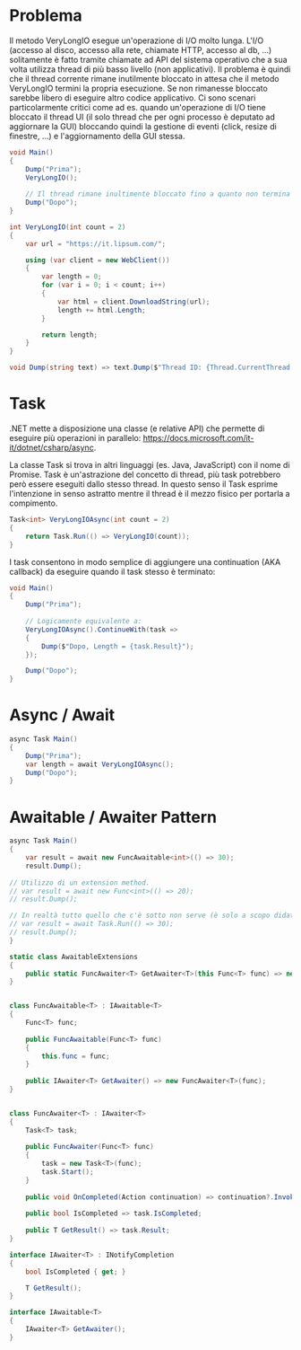 # Problema
Il metodo VeryLongIO esegue un'operazione di I/O molto lunga. L'I/O (accesso al disco, accesso alla rete, chiamate HTTP, accesso al db, ...) solitamente è fatto tramite chiamate ad API del sistema operativo che a sua volta utilizza thread di più basso livello (non applicativi). Il problema è quindi che il thread corrente rimane inutilmente bloccato in attesa che il metodo VeryLongIO termini la propria esecuzione. Se non rimanesse bloccato sarebbe libero di eseguire altro codice applicativo. 
Ci sono scenari particolarmente critici come ad es. quando un'operazione di I/O tiene bloccato il thread UI (il solo thread che per ogni processo è deputato ad aggiornare la GUI) bloccando quindi la gestione di eventi (click, resize di finestre, ...) e l'aggiornamento della GUI stessa.

```csharp
void Main()
{
	Dump("Prima");
	VeryLongIO();
	
	// Il thread rimane inultimente bloccato fino a quanto non termina l'operazione di IO (VeryLongIO).
	Dump("Dopo");
}

int VeryLongIO(int count = 2)
{
	var url = "https://it.lipsum.com/";

	using (var client = new WebClient())
	{
		var length = 0;
		for (var i = 0; i < count; i++)
		{
			var html = client.DownloadString(url);
			length += html.Length;
		}

		return length;
	}
}

void Dump(string text) => text.Dump($"Thread ID: {Thread.CurrentThread.ManagedThreadId}");
```

# Task
.NET mette a disposizione una classe (e relative API) che permette di eseguire più operazioni in parallelo: https://docs.microsoft.com/it-it/dotnet/csharp/async.

La classe Task si trova in altri linguaggi (es. Java, JavaScript) con il nome di Promise.
Task è un'astrazione del concetto di thread, più task potrebbero però essere eseguiti dallo stesso thread. In questo senso il Task esprime l'intenzione in senso astratto mentre il thread è il mezzo fisico per portarla a compimento.

```csharp
Task<int> VeryLongIOAsync(int count = 2)
{
	return Task.Run(() => VeryLongIO(count));
}
```

I task consentono in modo semplice di aggiungere una continuation (AKA callback) da eseguire quando il task stesso è terminato:

```csharp
void Main()
{
	Dump("Prima");
  
	// Logicamente equivalente a:
	VeryLongIOAsync().ContinueWith(task =>
	{
		Dump($"Dopo, Length = {task.Result}");
	});

	Dump("Dopo");
}
```

# Async / Await

```csharp
async Task Main()
{
	Dump("Prima");
	var length = await VeryLongIOAsync();
	Dump("Dopo");
}
```

# Awaitable / Awaiter Pattern

```csharp
async Task Main()
{
	var result = await new FuncAwaitable<int>(() => 30);
	result.Dump();
	
// Utilizzo di un extension method.
// var result = await new Func<int>(() => 20);
// result.Dump();

// In realtà tutto quello che c'è sotto non serve (è solo a scopo didattico) e basta così:
// var result = await Task.Run(() => 30);
// result.Dump();
}

static class AwaitableExtensions
{
	public static FuncAwaiter<T> GetAwaiter<T>(this Func<T> func) => new FuncAwaiter<T>(func);
}


class FuncAwaitable<T> : IAwaitable<T>
{
	Func<T> func;
	
	public FuncAwaitable(Func<T> func)
	{
		this.func = func;
	}
	
	public IAwaiter<T> GetAwaiter() => new FuncAwaiter<T>(func);
}


class FuncAwaiter<T> : IAwaiter<T>
{
	Task<T> task;
	
	public FuncAwaiter(Func<T> func)
	{
		task = new Task<T>(func);
		task.Start();
	}
	
	public void OnCompleted(Action continuation) => continuation?.Invoke();
	
	public bool IsCompleted => task.IsCompleted;
	
	public T GetResult() => task.Result;
}

interface IAwaiter<T> : INotifyCompletion
{
	bool IsCompleted { get; }

	T GetResult();
}

interface IAwaitable<T>
{
	IAwaiter<T> GetAwaiter();
}
```
